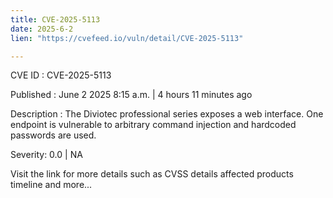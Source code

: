 ```yaml
---
title: CVE-2025-5113
date: 2025-6-2
lien: "https://cvefeed.io/vuln/detail/CVE-2025-5113"

---
```


CVE ID : CVE-2025-5113

Published :  June 2
2025
8:15 a.m. | 4 hours
11 minutes ago

Description : The Diviotec professional series exposes a web interface. One endpoint is vulnerable to arbitrary command injection and hardcoded passwords are used.

Severity: 0.0 | NA

Visit the link for more details
such as CVSS details
affected products
timeline
and more...
